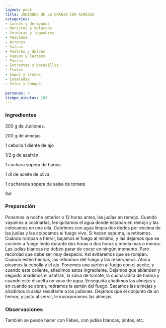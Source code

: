 ```yaml
---
layout: post
title: JUDIONES DE LA GRANJA CON ALMEJAS
categories:
- Carnes y derivados
- Mariscos y moluscos
- Verduras y legumbres
- Pescados
- Arroces
- Salsas
- Postres y dulces
- Huevos y lacteos
- Pastas
- Entrantes y bocadillos
- Frutas
- Sopas y cremas
- Ensaladas
- Setas y hongos
 
personas: 4 
tiempo_minutos: 180 
---
```

<h3>Ingredientes</h3>
300 g de Judiones.

200 g de almejas

1 cebolla 1 diente de ajo

1/2 g de azafrán

1 cuchara sopera de harina

1 dl de aceite de oliva

1 cucharada sopera de salsa de tomate

Sal

<h3>Preparación</h3>
Ponemos la noche anterior o 12 horas antes, las judías en remojo. Cuando vayamos a cocinarlas, les quitamos el agua donde estaban en remojo y las colocamos en una olla. Cubrimos con agua limpia dos dedos por encima de las judías y las colocamos al fuego vivo. Si hacen espuma, la retiramos. Cuando rompan a hervir, bajamos el fuego al mínimo, y las dejamos que se cocinen a fuego lento durante dos horas o dos horas y media mas o menos. Las judías blancas no deben parar de cocer en ningún momento. Pero recordad que debe ser muy despacio. Así evitaremos que se rompan. Cuando estén hechas, las retiramos del fuego y las reservamos. Ahora picamos la cebolla y el ajo. Ponemos una sartén al fuego con el aceite, y cuando este caliente, añadimos estos ingrediente. Dejamos que ablanden y seguido añadimos el azafrán, la salsa de tomate, la cucharadita de harina y cuando este disuelta un vaso de agua. Enseguida añadimos las almejas y en cuando se abran, retiramos la sartén del fuego. Sacamos las almejas y añadimos la salsa resultante a los judiones. Dejamos que el conjunto de un hervor, y justo al servir, le incorporamos las almejas.

<h3>Observaciones</h3>
También se puede hacer con Fabes, con judías blancas, pintas, etc.

